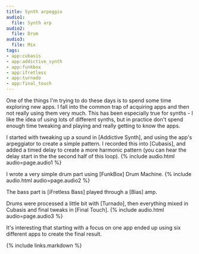```yaml
---
title: Synth arpeggio
audio1:
  file: Synth arp
audio2:
  file: Drum
audio3:
  file: Mix
tags:
- app:cubasis
- app:addictive_synth
- app:funkbox
- app:ifretless
- app:turnado
- app:final_touch
---
```


One of the things I'm trying to do these days is to spend some time exploring new apps. I fall into the common trap of acquiring apps and then not really using them very much. This has been especially true for synths - I like the idea of using lots of different synths, but in practice don't spend enough time tweaking and playing and really getting to know the apps.

I started with tweaking up a sound in [Addictive Synth], and using the app's arpeggiator to create a simple pattern. I recorded this into [Cubasis], and added a timed delay to create a more harmonic pattern (you can hear the delay start in the the second half of this loop).
{% include audio.html audio=page.audio1 %}

I wrote a very simple drum part using [FunkBox] Drum Machine.
{% include audio.html audio=page.audio2 %}

The bass part is [iFretless Bass] played through a [Bias] amp.

Drums were processed a little bit with [Turnado], then everything mixed in Cubasis and final tweaks in [Final Touch].
{% include audio.html audio=page.audio3 %}

It's interesting that starting with a focus on one app ended up using six different apps to create the final result.

{% include links.markdown %}
